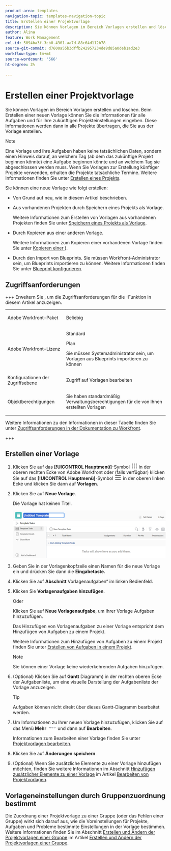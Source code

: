 ```yaml
---
product-area: templates
navigation-topic: templates-navigation-topic
title: Erstellen einer Projektvorlage
description: Sie können Vorlagen im Bereich Vorlagen erstellen und löschen. Beim Erstellen einer neuen Vorlage können Sie die Informationen für alle Aufgaben und für Ihre zukünftigen Projekteinstellungen eingeben. Diese Informationen werden dann in alle Projekte übertragen, die Sie aus der Vorlage erstellen.
author: Alina
feature: Work Management
exl-id: 5094ba3f-3cb0-4301-aa7d-88c64d112b78
source-git-commit: d7600a55b3dffb242957234de9d85a0deb1ad2e3
workflow-type: tm+mt
source-wordcount: '566'
ht-degree: 3%

---
```


# Erstellen einer Projektvorlage

<!-- Audited: 1/2024 -->

Sie können Vorlagen im Bereich Vorlagen erstellen und löschen. Beim Erstellen einer neuen Vorlage können Sie die Informationen für alle Aufgaben und für Ihre zukünftigen Projekteinstellungen eingeben. Diese Informationen werden dann in alle Projekte übertragen, die Sie aus der Vorlage erstellen.

>[!NOTE]
>
>Eine Vorlage und ihre Aufgaben haben keine tatsächlichen Daten, sondern einen Hinweis darauf, an welchem Tag (ab dem das zukünftige Projekt beginnen könnte) eine Aufgabe beginnen könnte und an welchem Tag sie abgeschlossen werden muss. Wenn Sie Vorlagen zur Erstellung künftiger Projekte verwenden, erhalten die Projekte tatsächliche Termine. Weitere Informationen finden Sie unter [Erstellen eines Projekts](../create-projects/create-project.md).


Sie können eine neue Vorlage wie folgt erstellen:

* Von Grund auf neu, wie in diesem Artikel beschrieben.
* Aus vorhandenen Projekten durch Speichern eines Projekts als Vorlage.

  Weitere Informationen zum Erstellen von Vorlagen aus vorhandenen Projekten finden Sie unter [Speichern eines Projekts als Vorlage](../../../manage-work/projects/manage-projects/save-project-as-template.md).

* Durch Kopieren aus einer anderen Vorlage.

  Weitere Informationen zum Kopieren einer vorhandenen Vorlage finden Sie unter [Kopieren einer ](../../../manage-work/projects/create-and-manage-templates/copy-template.md)).

* Durch den Import von Blueprints. Sie müssen Workfront-Administrator sein, um Blueprints importieren zu können. Weitere Informationen finden Sie unter [Blueprint konfigurieren](../../../administration-and-setup/blueprints/configure-template-package.md).

## Zugriffsanforderungen

+++ Erweitern Sie , um die Zugriffsanforderungen für die -Funktion in diesem Artikel anzuzeigen.

<table style="table-layout:auto"> 
 <col> 
 <col> 
 <tbody> 
  <tr> 
   <td role="rowheader">Adobe Workfront-Paket</td> 
   <td> <p>Beliebig</p> </td> 
  </tr> 
  <tr> 
   <td role="rowheader">Adobe Workfront-Lizenz</td> 
   <td> <p>Standard </p><p>Plan</p> <p>Sie müssen Systemadministrator sein, um Vorlagen aus Blueprints importieren zu können</p> </td> 
  </tr> 
  <tr> 
   <td role="rowheader">Konfigurationen der Zugriffsebene</td> 
   <td> <p>Zugriff auf Vorlagen bearbeiten</p> </td> 
  </tr> 
  <tr> 
   <td role="rowheader">Objektberechtigungen</td> 
   <td> <p>Sie haben standardmäßig Verwaltungsberechtigungen für die von Ihnen erstellten Vorlagen</p>  </td> 
  </tr> 
 </tbody> 
</table>

Weitere Informationen zu den Informationen in dieser Tabelle finden Sie unter [Zugriffsanforderungen in der Dokumentation zu Workfront](/help/quicksilver/administration-and-setup/add-users/access-levels-and-object-permissions/access-level-requirements-in-documentation.md).

+++

<!--Old:
<table style="table-layout:auto"> 
 <col> 
 <col> 
 <tbody> 
  <tr> 
   <td role="rowheader">Adobe Workfront plan</td> 
   <td> <p>Any</p> </td> 
  </tr> 
  <tr> 
   <td role="rowheader">Adobe Workfront license</td> 
   <td> <p>New: Standard </p><p>Or </p><p>Current: Plan </p> <p data-mc-conditions="QuicksilverOrClassic.Quicksilver">You must be a system administrator to import templates from Blueprints</p> </td> 
  </tr> 
  <tr> 
   <td role="rowheader">Access level configurations*</td> 
   <td> <p>Edit access to Templates</p> </td> 
  </tr> 
  <tr> 
   <td role="rowheader">Object permissions</td> 
   <td> <p>You have Manage permissions to the templates you create, by default</p>  </td> 
  </tr> 
 </tbody> 
</table>-->

## Erstellen einer Vorlage

1. Klicken Sie auf das **[!UICONTROL Hauptmenü]**-Symbol ![Hauptmenü](/help/_includes/assets/main-menu-icon.png) in der oberen rechten Ecke von Adobe Workfront oder (falls verfügbar) klicken Sie auf das **[!UICONTROL Hauptmenü]**-Symbol ![Hauptmenü](/help/_includes/assets/main-menu-icon-left-nav.png) in der oberen linken Ecke und klicken Sie dann auf **Vorlagen**.

1. Klicken Sie auf **Neue Vorlage**.

   Die Vorlage hat keinen Titel.

   ![Neue Vorlage](assets/create-template-nwe-2022-350x102.png)

1. Geben Sie in der Vorlagenkopfzeile einen Namen für die neue Vorlage ein und drücken Sie dann die **Eingabetaste.**
1. Klicken Sie auf **Abschnitt** Vorlagenaufgaben“ im linken Bedienfeld.
1. Klicken Sie **Vorlagenaufgaben hinzufügen**.

   Oder

   Klicken Sie auf **Neue Vorlagenaufgabe**, um Ihrer Vorlage Aufgaben hinzuzufügen.

   Das Hinzufügen von Vorlagenaufgaben zu einer Vorlage entspricht dem Hinzufügen von Aufgaben zu einem Projekt.

   Weitere Informationen zum Hinzufügen von Aufgaben zu einem Projekt finden Sie unter [Erstellen von Aufgaben in einem Projekt](../../../manage-work/tasks/create-tasks/create-tasks-in-project.md).

   >[!NOTE]
   >
   >Sie können einer Vorlage keine wiederkehrenden Aufgaben hinzufügen.

1. (Optional) Klicken Sie auf **Gantt** Diagramm) in der rechten oberen Ecke der Aufgabenliste, um eine visuelle Darstellung der Aufgabenliste der Vorlage anzuzeigen.

   >[!TIP]
   >
   >Aufgaben können nicht direkt über dieses Gantt-Diagramm bearbeitet werden.

1. Um Informationen zu Ihrer neuen Vorlage hinzuzufügen, klicken Sie auf das Menü **Mehr** ![Mehr-Symbol](assets/more-icon.png) und dann auf **Bearbeiten**.

   Informationen zum Bearbeiten einer Vorlage finden Sie unter [Projektvorlagen bearbeiten](../../../manage-work/projects/create-and-manage-templates/edit-templates.md).

1. Klicken Sie auf **Änderungen speichern**.
1. (Optional) Wenn Sie zusätzliche Elemente zu einer Vorlage hinzufügen möchten, finden Sie weitere Informationen im Abschnitt [Hinzufügen zusätzlicher Elemente zu einer Vorlage](../../../manage-work/projects/create-and-manage-templates/edit-templates.md#add-additional-items-to-a-template) im Artikel [Bearbeiten von Projektvorlagen](../../../manage-work/projects/create-and-manage-templates/edit-templates.md).

## Vorlageneinstellungen durch Gruppenzuordnung bestimmt

Die Zuordnung einer Projektvorlage zu einer Gruppe (oder das Fehlen einer Gruppe) wirkt sich darauf aus, wie die Voreinstellungen für Projekte, Aufgaben und Probleme bestimmte Einstellungen in der Vorlage bestimmen. Weitere Informationen finden Sie im Abschnitt [Erstellen und Ändern der Projektvorlagen einer Gruppe](../../../administration-and-setup/manage-groups/work-with-group-objects/create-and-modify-a-groups-templates.md#create-and-modify-a-groups-project-templates) im Artikel [Erstellen und Ändern der Projektvorlagen einer Gruppe](../../../administration-and-setup/manage-groups/work-with-group-objects/create-and-modify-a-groups-templates.md).
